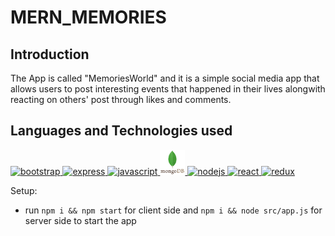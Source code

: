 # MERN_MEMORIES

## Introduction

The App is called "MemoriesWorld" and it is a simple social media app that allows users to post interesting events that happened in their lives alongwith reacting on others' post through likes and comments.

## Languages and Technologies used

<p align="left"> 
  <a href="https://getbootstrap.com" target="_blank" rel="noreferrer"> <img src="https://img.icons8.com/color/2x/bootstrap.png" alt="bootstrap" width="40" height="40"/> </a> 
  <a href="https://expressjs.com" target="_blank" rel="noreferrer"> <img src="https://img.icons8.com/color/512/express-js.png" alt="express" width="40" height="40"/> </a> 
  <a href="https://developer.mozilla.org/en-US/docs/Web/JavaScript" target="_blank" rel="noreferrer"> <img src="https://img.icons8.com/color/2x/javascript--v2.png" alt="javascript" width="40" height="40"/> </a> 
  <a href="https://www.mongodb.com/" target="_blank" rel="noreferrer"> <img src="https://raw.githubusercontent.com/devicons/devicon/master/icons/mongodb/mongodb-original-wordmark.svg" alt="mongodb" width="40" height="40"/> </a> 
  <a href="https://nodejs.org" target="_blank" rel="noreferrer"> <img src="https://img.icons8.com/color/2x/nodejs.png" alt="nodejs" width="40" height="40"/> </a> 
  <a href="https://reactjs.org/" target="_blank" rel="noreferrer"> <img src="https://img.icons8.com/plasticine/2x/react.png" alt="react" width="40" height="40"/> </a> 
  <a href="https://redux.js.org" target="_blank" rel="noreferrer"> <img src="https://img.icons8.com/external-tal-revivo-shadow-tal-revivo/2x/external-redux-an-open-source-javascript-library-for-managing-application-state-logo-shadow-tal-revivo.png" alt="redux" width="40" height="40"/> </a> 
</p>


Setup:
- run ```npm i && npm start``` for client side and ```npm i && node src/app.js``` for server side to start the app
